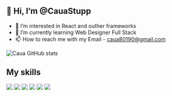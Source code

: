 ## 👋 Hi, I’m @CauaStupp
- 👀 I’m interested in React and outher frameworks 
- 🌱 I’m currently learning Web Designer Full Stack
- 📫 How to reach me with my Email - caua80190@gmail.com

![Caua GitHub stats](https://github-readme-stats.vercel.app/api?username=CauaStupp&theme=blue-dark)

## My skills <br>
<div>
  <img src="https://img.shields.io/badge/HTML5-E34F26?style=for-the-badge&logo=html5&logoColor=white">
  <img src="https://img.shields.io/badge/CSS3-1572B6?style=for-the-badge&logo=css3&logoColor=white">
  <img src="https://img.shields.io/badge/JavaScript-323330?style=for-the-badge&logo=javascript&logoColor=F7DF1E">
  <img src="https://img.shields.io/badge/Bootstrap-563D7C?style=for-the-badge&logo=bootstrap&logoColor=white">
  <img src="https://img.shields.io/badge/Figma-F24E1E?style=for-the-badge&logo=figma&logoColor=white">
  <img src="https://img.shields.io/badge/jQuery-0769AD?style=for-the-badge&logo=jquery&logoColor=white">
</div>


<!---
CauaStupp/CauaStupp is a ✨ special ✨ repository because its `README.md` (this file) appears on your GitHub profile.
You can click the Preview link to take a look at your changes.
--->
